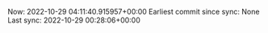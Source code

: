 Now: 2022-10-29 04:11:40.915957+00:00 Earliest commit since sync: None Last sync: 2022-10-29 00:28:06+00:00
